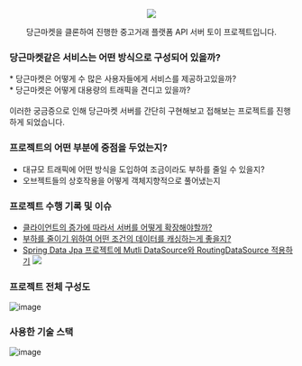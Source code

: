 
<p align="center">
  <div align="center"><img src="https://github.com/user-attachments/assets/2a8795ac-2417-4313-935a-e5a95bdb285d"/></div>
</p>

<p align="center"><span>당근마켓</span>을 클론하여 진행한 중고거래 플랫폼 API 서버 토이 프로젝트입니다.</p>

### <span>당근마켓</span>같은 서비스는 어떤 방식으로 구성되어 있을까?
<p>
* 당근마켓은 어떻게 수 많은 사용자들에게 서비스를 제공하고있을까? <br>
* 당근마켓은 어떻게 대용량의 트래픽을 견디고 있을까? 
  <br>
  <br>
  이러한 궁금증으로 인해 당근마켓 서버를 간단히 구현해보고 접해보는 프로젝트를 진행하게 되었습니다.<p>

### 프로젝트의 어떤 부분에 중점을 두었는지?

* 대규모 트래픽에 어떤 방식을 도입하여 조금이라도 부하를 줄일 수 있을지?
* 오브젝트들의 상호작용을 어떻게 객체지향적으로 풀어냈는지

### 프로젝트 수행 기록 및 이슈

* [클라이언트의 증가에 따라서 서버를 어떻게 확장해야할까?](https://fluorescent-sceptre-6b9.notion.site/626c4d1235184c1c83913a6cca1ad819)
* [부하를 줄이기 위하여 어떤 조건의 데이터를 캐싱하는게 좋을지?](https://fluorescent-sceptre-6b9.notion.site/e5e730e11a4e4c40a1f1b2569c950ac4)
* [Spring Data Jpa 프로젝트에 Mutli DataSource와 RoutingDataSource 적용하기]() <img src="https://img.shields.io/badge/-WRITING-gray"><br>

### 프로젝트 전체 구성도
![image](https://github.com/user-attachments/assets/f36e2db9-4d73-431f-bb00-9b07e5f03812)

### 사용한 기술 스택
![image](https://github.com/user-attachments/assets/5f9117e7-82ad-49c4-95bb-58d6592d9f56)


